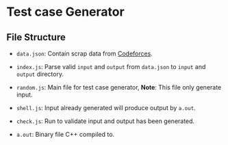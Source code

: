 # Test case Generator

## File Structure

- `data.json`: Contain scrap data from [Codeforces](https://codeforces.com/).

- `index.js`: Parse valid `input` and `output` from `data.json` to `input` and `output` directory.

- `random.js`: Main file for test case generator, **Note**: This file only generate input.

- `shell.js`: Input already generated will produce output by `a.out`.

- `check.js`: Run to validate input and output has been generated.

- `a.out`: Binary file C++ compiled to.
